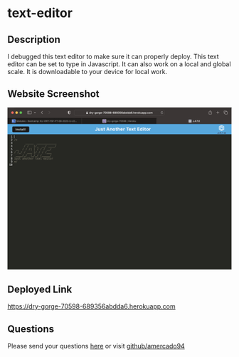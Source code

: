 # text-editor

## Description
I debugged this text editor to make sure it can properly deploy. This text editor can be set to type in Javascript. It can also work on a local and global scale. It is downloadable to your device for local work.

## Website Screenshot
![Screenshot of my webpage featuring a search for Dallas' weather. Including a 5 day forecast.](<assets/images/textEditorSS.png>)

## Deployed Link
https://dry-gorge-70598-689356abdda6.herokuapp.com 

## Questions
Please send your questions [here](mailto:AlfredoMercado1994@gmail.com?subject=[GitHub]%20Dev%20Connect) or visit [github/amercado94](https://github.com/amercado94)